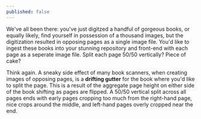 ```yaml
---
published: false
---
```

We've all been there: you've just digitzed a handful of gorgeous books, or equally likely, find yourself in possession of a thousand images, but the digitization resulted in opposing pages as a single image file.  You'd like to ingest these books into your stunning repository and front-end with each page as a seperate image file.  Split each page 50/50 vertically?  Piece of cake?

Think again.  A sneaky side effect of many book scanners, when creating images of opposing pages, is a **drifting gutter** for the book where you'd like to split the page.  This is a result of the aggregate page height on either side of the book shifting as pages are flipped. A 50/50 vertical split across all pages ends with early pages cropping too much from the right-hand page, nice crops around the middle, and left-hand pages overly cropped near the end.
